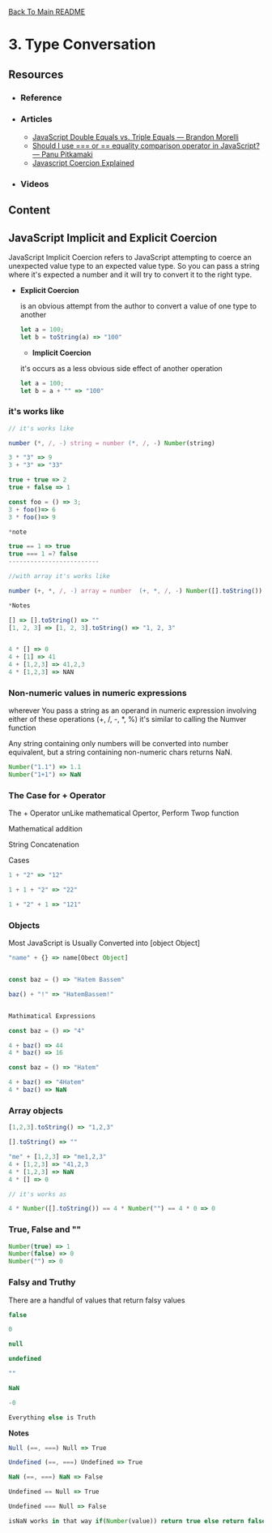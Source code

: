 [Back To Main README](../README.md#table-of-contents)

#  3. Type Conversation


## Resources
- ### Reference

- ### Articles
  - [JavaScript Double Equals vs. Triple Equals — Brandon Morelli](https://codeburst.io/javascript-double-equals-vs-triple-equals-61d4ce5a121a) 
  - [Should I use === or == equality comparison operator in JavaScript? — Panu Pitkamaki](https://bytearcher.com/articles/equality-comparison-operator-javascript/)
  - [Javascript Coercion Explained](https://hackernoon.com/javascript-coercion-explained-545c895213d3)
- ### Videos
 
## Content 


## JavaScript Implicit and Explicit Coercion

JavaScript Implicit Coercion refers to JavaScript attempting to coerce an unexpected value type to an expected value type. So you can pass a string where it's expected a number and it will try to convert it to the right type.

- **Explicit Coercion**

  is an obvious attempt from the author to convert a value of one type to another

  ```js
  let a = 100;
  let b = toString(a) => "100"
  ```

  - **Implicit Coercion**

  it's occurs as a less obvious side effect of another operation

  ```js
  let a = 100;
  let b = a + "" => "100"
  ```

### it's works like
```js
// it's works like

number (*, /, -) string = number (*, /, -) Number(string)

3 * "3" => 9
3 + "3" => "33"

true + true => 2
true + false => 1

const foo = () => 3;
3 + foo()=> 6
3 * foo()=> 9

*note 

true == 1 => true
true === 1 =? false
-------------------------

//with array it's works like

number (+, *, /, -) array = number  (+, *, /, -) Number([].toString())

*Notes 

[] => [].toString() => ""
[1, 2, 3] => [1, 2, 3].toString() => "1, 2, 3"


4 * [] => 0
4 + [1] => 41
4 + [1,2,3] => 41,2,3
4 * [1,2,3] => NAN
```

### Non-numeric values in numeric expressions

wherever You pass a string as an operand in numeric expression involving either of these operations (+, /, -, *, %) it's similar to calling the Numver function

Any string containing only numbers will be converted into number equivalent, but a string containing non-numeric chars returns NaN.

```js
Number("1.1") => 1.1
Number("1+1") => NaN
```

### The Case for + Operator

The + Operator unLike mathematical Opertor, Perform Twop function

Mathematical addition

String Concatenation

Cases 

```js
1 + "2" => "12"

1 + 1 + "2" => "22"

1 + "2" + 1 => "121"
```

### Objects

Most JavaScript is Usually Converted into [object Object]

```js
"name" + {} => name[Obect Object]


const baz = () => "Hatem Bassem"

baz() + "!" => "HatemBassem!"


Mathimatical Expressions

const baz = () => "4"

4 + baz() => 44
4 * baz() => 16

const baz = () => "Hatem"

4 + baz() => "4Hatem"
4 * baz() => NaN
```

### Array objects

```js
[1,2,3].toString() => "1,2,3" 

[].toString() => ""

"me" + [1,2,3] => "me1,2,3"
4 + [1,2,3] => "41,2,3
4 * [1,2,3] => NaN
4 * [] => 0

// it's works as 

4 * Number([].toString()) == 4 * Number("") == 4 * 0 => 0
```

### True, False and ""
```js
Number(true) => 1
Number(false) => 0
Number("") => 0
```

### Falsy and Truthy

There are a handful of values that return falsy values

```js
false

0

null

undefined

""

NaN

-0

Everything else is Truth
```

**Notes**

```js
Null (==, ===) Null => True

Undefined (==, ===) Undefined => True

NaN (==, ===) NaN => False

Undefined == Null => True

Undefined === Null => False

isNaN works in that way if(Number(value)) return true else return false
```


